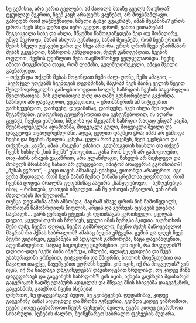 ნუ გეშინია, არა ვართ გველები. 
ამ მაღალს მთაზე გველს რა უნდა? 
ტყუილად შეკრთი, ჩვენ კაცს არაფერს ვავნებთ, არ მოვსწამლავთ. 
გარედან რომ დაჭმუჭნილი, ხმელი ტყავი გვაკრავს, იმან შეგაშინა? 
ერთს დროს ჩვენ სხვა ფერი და იერი გვედო. 
დრომ, ჟამთა ვითარებამ შეგვიცვალა სახე და ახლა, მწყემსი წამოგვაწყდება ზედ თუ მონადირე, უნდა შეკრთეს, მანამ ახლოს გვნახავს, სანამ შეიგნებს, რომ ჩვენ ერთის მუხის ხმელი ფესვები ვართ და სხვა არა-რა. 
ერთს დროს ჩვენ უზარმაზარ მუხას ვკვებდით, საზრდოს ვაწვდიდით, ძუძუს ვაწოვებდით. 
ჩვენის ოფლით, ჩვენის ღვაწლით მუხა თავმომწონედ ყელყელაობდა. 
ჩვენც ამითი მოგვწონდა თავი, რომ ლამაზი, გულშეუდრეკელი, ამაყი შვილი გავზარდეთ.  
– თქვენ და თქვენს მუხას მოგინდათ ჩემი ძალ-ღონე, ჩემი ამაგიო, – ბევრჯელ უთქვამს ჩვენთვის დედამიწას; მაგრამ ჩვენ მაინც ყელის წევით მუხლმოდრეკილნი გამოვსთხოვდით ხოლმე საზრდოს ჩვენის საყვარელის შვილისათვის. 
მის გულისთვის დღე და ღამე გასწორებული გვქონდა. 
საზრდო არ დავაკლოთ, ვეცადოთო, – ერთმანერთს ამ სიტყვებით ვამხნევებდით, დაისვენე, დედამიწავ, დაისვენე. 
ჩვენ ახლა შენ აღარ შეგაწუხებთ. 
ვისთვისაც გეფერებოდით და გეხვეწებოდით, ის აღარა გვყავს, ჩვენცა ვხმებით, ხმელსა და მკვდარს საზრდო რაღად უნდა? 
კაცმა, შეუბრალებელმა ადამიანმა, მოგვიკლა გული, მოგვიკლა შვილი და დაგვტოვა თვალცრემლიანი. 
ადგა, ცულით დაუწყო ჭრა; იმას არ ესმოდა ჩვენი და ჩვენის შვილის კვნესა. 
ცულს რომ გვცემენ, ჩვენ ვკვნესით და თქვენ-კი, კაცნი, ამას „რაკუნს“ ეძახით. 
გადმოგვდის სისხლი და თქვენ ჩვენს სისხლს „ხის წვენს“ უწოდებთ… 
განა რომ ხელს არ გამოვიღებთ, თავ-პირს არავის ვაკაწრით, არა ვლანძღავთ, წასულს არ მივსდევთ და მოსულს მრისხანე სახით არ ვუხვდებით, იმიტომ არაფერსა ვგრძნობთ?! 
„მუხას ვჭრიო“, – კაცი თავის ამხანაგს ეძახდა, ვითომდა არაფერიო. 
იგი ვერა ჰხედავდა, რომ ჩვენ მაშინ ჩუმად მიწაში ცრემლსა ვღვრიდით, რომ ჩვენმა ცოდვა-ბრალმა დედამიწაც აატირა „საწყლებოვო, – ბუზღუნებდა ისიც, – რისთვის, ვისთვის იწვალეთ. 
ან მე ვისთვის ვწვალობ, ვინ არის მადლობის მთქმელიო!..“  
თუმცა დედამიწა ამას ამბობდა, მაგრამ იმავე დროს წინ წამოწვდილს, შორიდან წამოზრდილს წიფლის, არყის და ვერხვის ფესვებს უდებდა საგზალს… 
უარს ვერავის ეტყვის ეს ღვთისაგან კურთხეული. 
ყველას დედაა, ყველასთვის ის ზრუნავს, ყველა იმის ზურგსა ჰკიდია. 
იკურთხოს შენი ძუძუ, ჩვენო დედავ, ჩვენო გამზრდელო, ჩვენო ძუძუს მაწოვებელო!  
მაგრამ რა ჰქნას საბრალომ? 
ამასაც ბედმა უმტყუნა. 
გუშინ და დღეს ჩვენ ბევრი ვიტირეთ, გვენანება იმ ადგილის განშორება, საცა დავიბადენით, აღვიზარდენით, სადაც სიცოცხლე ვიგრძენით. 
ვინ იცის, რა მოგველის?! 
დღითი-დღე ჩვენი ბინა ინგრევა, იშლება, ფლატე კეთდება და ჩვენ უსახურავონი ვრჩებით, ტიტველნი და მშიერნი. 
ბოლოს მოვწყდებით და წავალთ თავქვე, ჩავეშვებით უღრანს ხევში. 
ვინ იცის, იქ რა მოგველის? 
ვინ იცის, იქ რა ნიადაგი დაგვიხვდება? 
დავიხოცებით სრულიად, თუ კიდევ მიწა დაგვფარავს და გაგვიჩენს საზრდოს?! 
ვინ იცის, იქნება გიჟმაჟმა მდინარემ გაგვრიყოს სადმე უდაბურს ადგილას და მწვავე მზის სხივებმა დაგვაჭკნოს, გაგვახმოს, გააქროს ჩვენი ხსენება!  
ღმერთო, ნუ დაგვკარგავ! 
ბედო, ნუ გვიმტყუნებ. 
დედამიწავ, კიდევ გაგვიჩინე ბინა! 
სიცოცხლე და შრომა გვწყურია, გვინდა კიდევ ვიშრომოთ, ეგები კიდევ გავზარდოთ ჩვენს ფესვებზე შვილი, ეგები კიდევ ვიგრძნოთ სიხარული. 
ბუნების ძალნო, შეიწყნარეთ საბრალო ფესვების მუდარა.